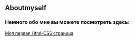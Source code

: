 ## Aboutmyself
### Немного обо мне вы можете посмотреть здесь:
[Моя первая Html-CSS страница](https://gashmar.github.io/aboutmyself/)
